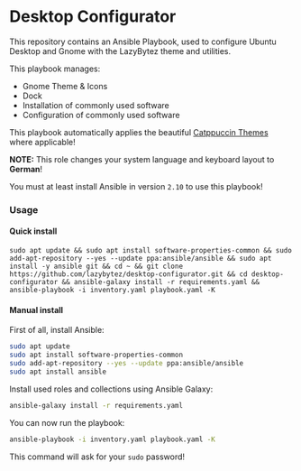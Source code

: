 # Desktop Configurator
This repository contains an Ansible Playbook, used to configure Ubuntu Desktop and Gnome with the LazyBytez theme and utilities.

This playbook manages:
 - Gnome Theme & Icons
 - Dock
 - Installation of commonly used software
 - Configuration of commonly used software

This playbook automatically applies the beautiful [Catppuccin Themes](https://github.com/catppuccin/catppuccin) where applicable!

**NOTE:** This role changes your system language and keyboard layout to __German__!

You must at least install Ansible in version `2.10` to use this playbook!

### Usage

#### Quick install
```shell
sudo apt update && sudo apt install software-properties-common && sudo add-apt-repository --yes --update ppa:ansible/ansible && sudo apt install -y ansible git && cd ~ && git clone https://github.com/lazybytez/desktop-configurator.git && cd desktop-configurator && ansible-galaxy install -r requirements.yaml && ansible-playbook -i inventory.yaml playbook.yaml -K
```

#### Manual install

First of all, install Ansible:
```bash
sudo apt update
sudo apt install software-properties-common
sudo add-apt-repository --yes --update ppa:ansible/ansible
sudo apt install ansible
```

Install used roles and collections using Ansible Galaxy:
```bash
ansible-galaxy install -r requirements.yaml
```

You can now run the playbook:
```bash
ansible-playbook -i inventory.yaml playbook.yaml -K
```
This command will ask for your `sudo` password! 
